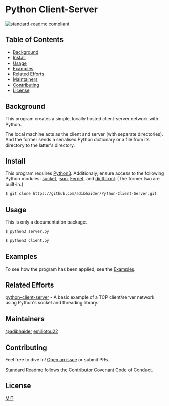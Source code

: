 # Python Client-Server
[![standard-readme compliant](https://img.shields.io/badge/readme%20style-standard-brightgreen.svg?style=flat-square)](https://github.com/RichardLitt/standard-readme)
## Table of Contents
* [Background](#background)
* [Install](#install)
* [Usage](#usage)
* [Examples](#examples)
* [Related Efforts](#related-efforts)
* [Maintainers](#maintainers)
* [Contributing](#contributing)
* [License](#license)
## Background
This program creates a simple, locally hosted client-server network with Python.

The local machine acts as the client and server (with separate directories). And the former sends a serialised Python dictionary or a file from its directory to the latter's directory.
## Install
This program requires [Python3](https://www.python.org/downloads/). Additionaly, ensure access to the following Python modules: [socket](https://docs.python.org/3/library/socket.html), [json](https://docs.python.org/3/library/json.html), [Fernet](https://cryptography.io/en/latest/fernet/), and [dicttoxml](https://pypi.org/project/dicttoxml/). (The former two are built-in.)
```bash
$ git clone https://github.com/adibhaider/Python-Client-Server.git
```
## Usage
This is only a documentation package.
```bash
$ python3 server.py
```
```bash
$ python3 client.py
```
## Examples
To see how the program has been applied, see the [Examples](https://github.com/adibhaider/Python-Client-Server/tree/main/Examples).
## Related Efforts
[python-client-server](https://github.com/pricheal/python-client-server) - A basic example of a TCP client/server network using Python's socket and threading library.
## Maintainers
[@adibhaider](https://github.com/adibhaider)
[emiliotou22](https://github.com/emiliotou22)
## Contributing
Feel free to dive in! [Open an issue](https://github.com/adibhaider/Python-Client-Server/issues/new) or submit PRs.

Standard Readme follows the [Contributor Covenant](https://www.contributor-covenant.org/version/1/3/0/code-of-conduct/) Code of Conduct.
## License
[MIT](https://github.com/adibhaider/Python-Client-Server/blob/main/LICENSE)
